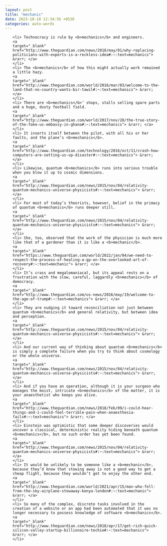 ```yaml
---
layout: post
title: "mechanic"
date: 2023-10-10 12:34:56 +0530
categories: auto-words
---
```

<ol>

    <li> Technocracy is rule by <b>mechanics</b> and engineers.
    <a 
    target="_blank" 
    href="http://www.theguardian.com/news/2018/may/01/why-replacing-politicians-with-experts-is-a-reckless-idea#:~:text=mechanics"> &rarr; </a>
    </li>
    <li> The <b>mechanics</b> of how this might actually work remained a little hazy.
    <a 
    target="_blank" 
    href="http://www.theguardian.com/world/2016/mar/03/welcome-to-the-land-that-no-country-wants-bir-tawil#:~:text=mechanics"> &rarr; </a>
    </li>
    <li> There are <b>mechanics</b>’ shops, stalls selling spare parts and a huge, dusty football field.
    <a 
    target="_blank" 
    href="http://www.theguardian.com/world/2017/nov/28/the-true-story-of-the-fake-us-embassy-in-ghana#:~:text=mechanics"> &rarr; </a>
    </li>
    <li> It inserts itself between the pilot, with all his or her faults, and the plane’s <b>mechanics</b>.
    <a 
    target="_blank" 
    href="http://www.theguardian.com/technology/2016/oct/11/crash-how-computers-are-setting-us-up-disaster#:~:text=mechanics"> &rarr; </a>
    </li>
    <li> Likewise, quantum <b>mechanics</b> runs into serious trouble when you blow it up to cosmic dimensions.
    <a 
    target="_blank" 
    href="http://www.theguardian.com/news/2015/nov/04/relativity-quantum-mechanics-universe-physicists#:~:text=mechanics"> &rarr; </a>
    </li>
    <li> For most of today’s theorists, however, belief in the primacy of quantum <b>mechanics</b> runs deeper still.
    <a 
    target="_blank" 
    href="http://www.theguardian.com/news/2015/nov/04/relativity-quantum-mechanics-universe-physicists#:~:text=mechanics"> &rarr; </a>
    </li>
    <li> She, too, observed that the work of the physician is much more like that of a gardener than it is like a <b>mechanic</b>.
    <a 
    target="_blank" 
    href="https://www.theguardian.com/world/2022/jan/04/we-need-to-respect-the-process-of-healing-a-gp-on-the-overlooked-art-of-recovery#:~:text=mechanic"> &rarr; </a>
    </li>
    <li> It’s crass and megalomaniacal, but its appeal rests on a frustration with the slow, careful, laggardly <b>mechanics</b> of democracy.
    <a 
    target="_blank" 
    href="http://www.theguardian.com/us-news/2016/may/19/welcome-to-the-age-of-trump#:~:text=mechanics"> &rarr; </a>
    </li>
    <li> They are nudging it toward reconciliation not just between quantum <b>mechanics</b> and general relativity, but between idea and perception.
    <a 
    target="_blank" 
    href="http://www.theguardian.com/news/2015/nov/04/relativity-quantum-mechanics-universe-physicists#:~:text=mechanics"> &rarr; </a>
    </li>
    <li> And our current way of thinking about quantum <b>mechanics</b> is simply a complete failure when you try to think about cosmology or the whole universe.
    <a 
    target="_blank" 
    href="http://www.theguardian.com/news/2015/nov/04/relativity-quantum-mechanics-universe-physicists#:~:text=mechanics"> &rarr; </a>
    </li>
    <li> And if you have an operation, although it is your surgeon who manages the moist, intricate <b>mechanics</b> of the matter, it is your anaesthetist who keeps you alive.
    <a 
    target="_blank" 
    href="http://www.theguardian.com/news/2018/feb/09/i-could-hear-things-and-i-could-feel-terrible-pain-when-anaesthesia-fails#:~:text=mechanics"> &rarr; </a>
    </li>
    <li> Einstein was optimistic that some deeper discoveries would uncover a classical, deterministic reality hiding beneath quantum <b>mechanics</b>, but no such order has yet been found.
    <a 
    target="_blank" 
    href="http://www.theguardian.com/news/2015/nov/04/relativity-quantum-mechanics-universe-physicists#:~:text=mechanics"> &rarr; </a>
    </li>
    <li> It would be unlikely to be someone like a <b>mechanic</b>, because they’d know that stowing away is not a good way to get a cheap flight, because they wouldn’t get to enjoy the other end.
    <a 
    target="_blank" 
    href="http://www.theguardian.com/world/2021/apr/15/man-who-fell-from-the-sky-airplane-stowaway-kenya-london#:~:text=mechanic"> &rarr; </a>
    </li>
    <li> So many of the complex, discrete tasks involved in the creation of a website or an app had been automated that it was no longer necessary to possess knowledge of software <b>mechanics</b>.
    <a 
    target="_blank" 
    href="http://www.theguardian.com/news/2018/apr/17/get-rich-quick-silicon-valley-startup-billionaire-techie#:~:text=mechanics"> &rarr; </a>
    </li>